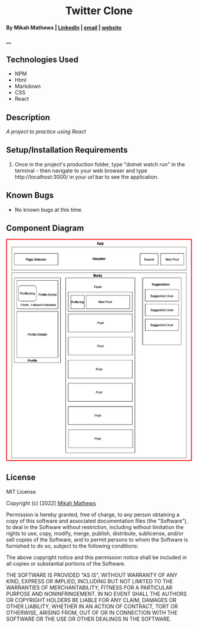 <h1 align="center">Twitter Clone</h1>

#### By Mikah Mathews | [LinkedIn](https://www.linkedin.com/in/mikah-mathews/) | [email](mailto:mikah@outofband.org) | [website](https://github.com/mikah-mathews)

#### __

## Technologies Used

* NPM
* Html
* Markdown
* CSS
* React

## Description

_A project to practice using React_

## Setup/Installation Requirements
  

1. Once in the project's production folder, type "dotnet watch run" in the terminal - then navigate to your web browser and type http://localhost:3000/ in your url bar to see the application.
  
## Known Bugs

* No known bugs at this time.

## Component Diagram
![A picture of a twitter clone diagram](/src/img/TwitterCloneDiagram.drawio.png)

## License

MIT License

Copyright (c) [2022] [Mikah Mathews](https://github.com/mikah-mathews)

Permission is hereby granted, free of charge, to any person obtaining a copy
of this software and associated documentation files (the "Software"), to deal
in the Software without restriction, including without limitation the rights
to use, copy, modify, merge, publish, distribute, sublicense, and/or sell
copies of the Software, and to permit persons to whom the Software is
furnished to do so, subject to the following conditions:

The above copyright notice and this permission notice shall be included in all
copies or substantial portions of the Software.

THE SOFTWARE IS PROVIDED "AS IS", WITHOUT WARRANTY OF ANY KIND, EXPRESS OR
IMPLIED, INCLUDING BUT NOT LIMITED TO THE WARRANTIES OF MERCHANTABILITY,
FITNESS FOR A PARTICULAR PURPOSE AND NONINFRINGEMENT. IN NO EVENT SHALL THE
AUTHORS OR COPYRIGHT HOLDERS BE LIABLE FOR ANY CLAIM, DAMAGES OR OTHER
LIABILITY, WHETHER IN AN ACTION OF CONTRACT, TORT OR OTHERWISE, ARISING FROM,
OUT OF OR IN CONNECTION WITH THE SOFTWARE OR THE USE OR OTHER DEALINGS IN THE
SOFTWARE.

